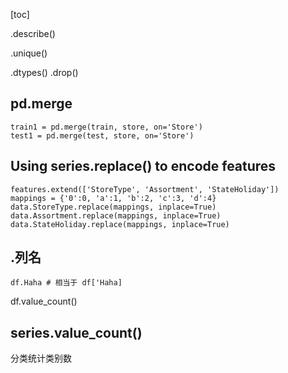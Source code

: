 [toc]


.describe()

.unique()

.dtypes()
.drop()


## pd.merge

```
train1 = pd.merge(train, store, on='Store')
test1 = pd.merge(test, store, on='Store')
```

## Using series.replace() to encode features

```
features.extend(['StoreType', 'Assortment', 'StateHoliday'])
mappings = {'0':0, 'a':1, 'b':2, 'c':3, 'd':4}
data.StoreType.replace(mappings, inplace=True)
data.Assortment.replace(mappings, inplace=True)
data.StateHoliday.replace(mappings, inplace=True)
```

## .列名

```
df.Haha # 相当于 df['Haha]
```

df.value_count()

## series.value_count()

分类统计类别数
